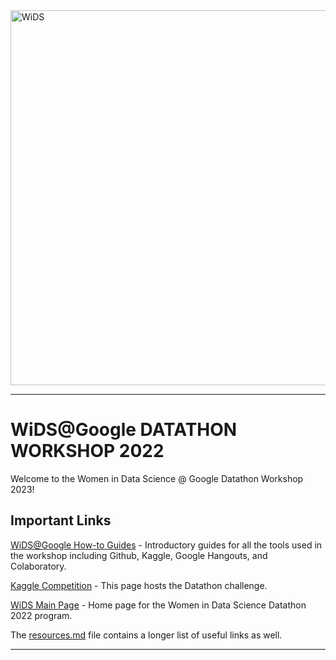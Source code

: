 <img src="images/wids-logo.jpg" alt="WiDS" width="600"/>

---

# WiDS@Google DATATHON WORKSHOP 2022

Welcome to the Women in Data Science @ Google Datathon Workshop 2023! 



## Important Links

[WiDS@Google How-to Guides](https://github.com/michevan/WIDS-Google/blob/main/instructions.pdf) - Introductory guides for all the tools used in the workshop including Github, Kaggle, Google Hangouts, and Colaboratory.

[Kaggle Competition](https://www.kaggle.com/c/widsdatathon2022) - This page hosts the Datathon challenge.

[WiDS Main Page](https://www.widsconference.org/datathon.html) - Home page for the Women in Data Science Datathon 2022 program.

The [resources.md](https://github.com/michevan/WIDS-Google/blob/main/resources.md) file contains a longer list of useful links as well.


---
